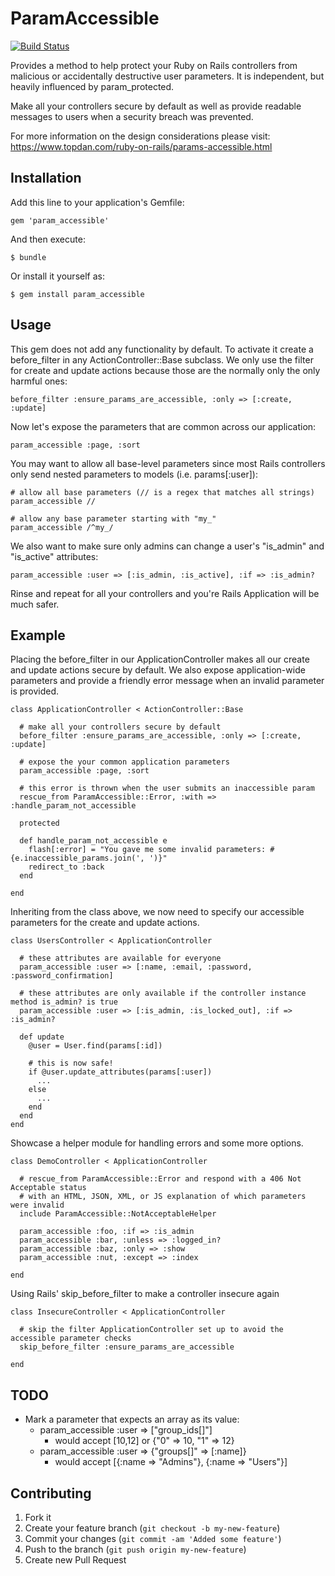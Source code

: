 # ParamAccessible

[![Build Status](https://secure.travis-ci.org/topdan/param_accessible.png)](https://secure.travis-ci.org/topdan/param_accessible.png)

Provides a method to help protect your Ruby on Rails controllers from malicious or accidentally destructive user parameters. It is independent, but heavily influenced by param_protected.

Make all your controllers secure by default as well as provide readable messages to users when a security breach was prevented.

For more information on the design considerations please visit: https://www.topdan.com/ruby-on-rails/params-accessible.html

## Installation

Add this line to your application's Gemfile:

    gem 'param_accessible'

And then execute:

    $ bundle

Or install it yourself as:

    $ gem install param_accessible

## Usage

This gem does not add any functionality by default. To activate it create a before_filter in any ActionController::Base subclass. We only use the filter for create and update actions because those are the normally only the only harmful ones:

    before_filter :ensure_params_are_accessible, :only => [:create, :update]

Now let's expose the parameters that are common across our application:

    param_accessible :page, :sort

You may want to allow all base-level parameters since most Rails controllers only send nested parameters to models (i.e. params[:user]):

    # allow all base parameters (// is a regex that matches all strings)
    param_accessible //
    
    # allow any base parameter starting with "my_"
    param_accessible /^my_/

We also want to make sure only admins can change a user's "is_admin" and "is_active" attributes:

    param_accessible :user => [:is_admin, :is_active], :if => :is_admin?

Rinse and repeat for all your controllers and you're Rails Application will be much safer.

## Example

Placing the before_filter in our ApplicationController makes all our create and update actions secure by default. We also expose application-wide parameters and provide a friendly error message when an invalid parameter is provided.

    class ApplicationController < ActionController::Base
      
      # make all your controllers secure by default
      before_filter :ensure_params_are_accessible, :only => [:create, :update]
      
      # expose the your common application parameters
      param_accessible :page, :sort
      
      # this error is thrown when the user submits an inaccessible param
      rescue_from ParamAccessible::Error, :with => :handle_param_not_accessible
      
      protected
      
      def handle_param_not_accessible e
        flash[:error] = "You gave me some invalid parameters: #{e.inaccessible_params.join(', ')}"
        redirect_to :back
      end
      
    end

Inheriting from the class above, we now need to specify our accessible parameters for the create and update actions.

    class UsersController < ApplicationController
      
      # these attributes are available for everyone
      param_accessible :user => [:name, :email, :password, :password_confirmation]
      
      # these attributes are only available if the controller instance method is_admin? is true
      param_accessible :user => [:is_admin, :is_locked_out], :if => :is_admin?
      
      def update
        @user = User.find(params[:id])
        
        # this is now safe!
        if @user.update_attributes(params[:user])
          ...
        else
          ...
        end
      end
    end

Showcase a helper module for handling errors and some more options.

    class DemoController < ApplicationController
      
      # rescue_from ParamAccessible::Error and respond with a 406 Not Acceptable status 
      # with an HTML, JSON, XML, or JS explanation of which parameters were invalid
      include ParamAccessible::NotAcceptableHelper
      
      param_accessible :foo, :if => :is_admin
      param_accessible :bar, :unless => :logged_in?
      param_accessible :baz, :only => :show
      param_accessible :nut, :except => :index
      
    end

Using Rails' skip_before_filter to make a controller insecure again

    class InsecureController < ApplicationController
      
      # skip the filter ApplicationController set up to avoid the accessible parameter checks
      skip_before_filter :ensure_params_are_accessible
      
    end

## TODO

* Mark a parameter that expects an array as its value:
  * param_accessible :user => ["group_ids[]"]
    * would accept [10,12] or {"0" => 10, "1" => 12}
  * param_accessible :user => {"groups[]" => [:name]}
    * would accept [{:name => "Admins"}, {:name => "Users"}]

## Contributing

1. Fork it
2. Create your feature branch (`git checkout -b my-new-feature`)
3. Commit your changes (`git commit -am 'Added some feature'`)
4. Push to the branch (`git push origin my-new-feature`)
5. Create new Pull Request
